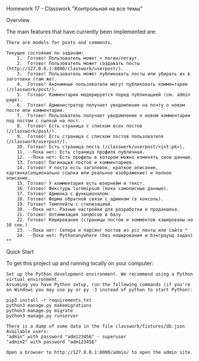 Homework 17 - Classwork
"Контрольная на все темы"

Overview

The main features that have currently been implemented are:

    There are models for posts and comments.
    
    Текущее состояние по задачам:
        1.  Готово! Пользователь может + логин/логаут.
        2.  Готово! Пользователь может создавать посты (http://127.0.0.1:8000/classwork/userpost/).
        3.  Готово! Пользователь может публиковать посты или убирать их в заготовки (там же).
        4.  Готово! Анонимные пользователи могут публиковать комментарии (/classwork/post/).
        5.  Готово! Комментарии модерируется перед публикацией (см. admin page).
        6.  Готово! Администратор получает уведомление на почту о новом посте или комментарии.
        7.  Готово! Пользователь получает уведомление о новом комментарии под постом с сылкой на пост.
        8.  Готово! Есть страница с списком всех постов (/classwork/post/).
        9.  Готово! Есть страница с списком постов пользователя (/classwork/userpost/).
        10. Готово! Есть страница поста (/classwork/userpost/<int:pk>).
        11. --Пока нет: Есть страница профиля публичная.
        12. --Пока нет: Есть профиль в котором можно изменять свои данные.
        13. Готово! Пагинация постов и комментариев.
        14. Готово! У поста есть заголовок, краткое описание, картинка(опционально ссылка или реальное изображение) и полное описание.
        15. Готово! У комментария есть юзернейм и текст.
        16. Готово! Фикстуры loremipsum (пока самописные данные).
        17. Готово! Админка с функционалом.
        18. Готово! Форма обратной связи с админом (в консоль).
        19. Готово! Темплейты с стилизацией.
        20. --Пока нет: Разные настройки для разработки и продакшена.
        21. Готово! Оптимизация запросов в базу
        22. Готово! Кеширование (страницы постов и комментов кэшированы на 10 сек.)
        23. --Пока нет: Селера и парсинг постов из рсс ленты или сайта *
        24. --Пока нет: Pythonanywhere (без кеширования и бэкграунд задач) **

Quick Start

To get this project up and running locally on your computer:

    Set up the Python development environment. We recommend using a Python virtual environment.
    Assuming you have Python setup, run the following commands (if you're on Windows you may use py or py -3 instead of python to start Python):

    pip3 install -r requirements.txt
    python3 manage.py makemigrations
    python3 manage.py migrate
    python3 manage.py runserver

    There is a dump of some data in the file classwork/fixtures/db.json
    Available users: 
    "admin" with password "adm123456" - superuser
    "admin2" with password "adm123456"

    Open a browser to http://127.0.0.1:8000/admin/ to open the admin site.
